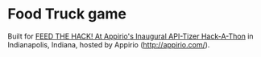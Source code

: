 Food Truck game
==============
Built for [FEED THE HACK! At Appirio's Inaugural API-Tizer Hack-A-Thon](http://www.eventbrite.com/e/feed-the-hack-at-appirios-inaugural-api-tizer-hack-a-thon-registration-10577761369) in Indianapolis, Indiana, hosted by Appirio (http://appirio.com/).
